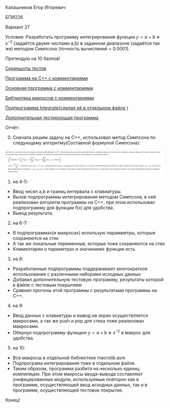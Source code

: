 Калашников Егор Игоревич

БПИ226

Вариант 27

Условие: Разработать программу интегрирования функции $y = a + b ∗ x^{−2}$
(задаётся двумя числами а,b) в заданном диапазоне (задаётся так
же) методом Симпсона (точность вычислений = 0.0001).


Претендую на 10 баллов!

[Скриншоты тестов](tests.md)

[Программа на C++ c комментариями](code.cpp)

[Основная программа с комментариями](main.asm)

[Библиотека макросов с комментариями](macrolib.asm)

[Подпрограмма Integrate(сделал её в отдельном файле )](integrate.asm)

[Дополнительная тестирующая программа](testing.asm)

Отчёт:

0) Сначала решим задачу на С++, использовал метод Симпсона по следующему алгоритму(Составной формулой Симпсона):

![](wiki.png)

1) на 4-5:
  - Ввод чисел a,b и границ интервала с клавиатуры.
  - Вызов подпрограммы интегрирования методом Симпсона, в ней реализован алгоритм программы на С++, при этом использовал подпрограмму для функции f(x) для удобства. 
  - Вывод результата.
2) на 6-7:
  - В подпрограммах(и макросах) использую парамметры, которые сохраняются на стек
  - А так же локальные переменные, которые тоже сохраняются на стек
  - Комментарии о параметрах и значенииях функции есть
3) на 8:
  - Разработанные подпрограммы поддерживают многократное использование с различными наборами исходных данных
  - Добавил дополнительную тестовую программу, результаты которой в файле с тестовым покрытием
  - Сравнил прогоны этой программы с результатами программы на С++.
4) на 9:
  - Ввод данных с клавиатуры и вывод на экран осуществляется макросами, а так же push и pop для стека тоже реализован макросами.
  - Обернул подпрограмму-функцию $y = a + b ∗ x^{−2}$ в макрос для удобства.
5) на 10:
  - Все макросы в отдельной библиотеке macrolib.asm
  - Подпрограма интегрирования тоже в отдельном файле.
  - Таким образом, программа разбита на несколько единиц компиляции. При этом макросы ввода–вывода составляют
унифицированные модули, используемые повторно как в программе, осуществляющей ввод исходных данных, так и в программе,
осуществляющей тестовое покрытие.

Конец!
